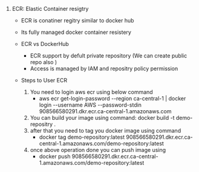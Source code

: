1) ECR: Elastic Container resigtry 
   - ECR is conatiner regitry similar to docker hub
   - Its fully managed docker container resistery 
   - ECR vs DockerHub
        - ECR support by defult private repository (We can create public repo also )
        - Access is managed by IAM and repositry policy permission
    
    - Steps to User ECR
       1) You need to login aws ecr using below command
          - aws ecr get-login-password --region ca-central-1 | docker login --username AWS --password-stdin 908566580291.dkr.ecr.ca-central-1.amazonaws.com
       2) You can build your image using command:  docker build -t demo-repositry .
       3) after that you need to tag you docker image using command
           - docker tag demo-repository:latest 908566580291.dkr.ecr.ca-central-1.amazonaws.com/demo-repository:latest
       4) once above operation done you can push image using
           - docker push 908566580291.dkr.ecr.ca-central-1.amazonaws.com/demo-repository:latest
